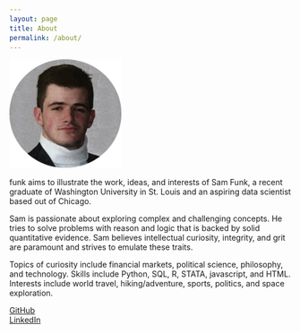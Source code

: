 ```yaml
---
layout: page
title: About
permalink: /about/
---
```


<img src='https://github.com/samfunk/samfunk.github.io/blob/master/images/headshot2.png?raw=True' width='200' title='fünke' alt='headshot'/>  

funk aims to illustrate the work, ideas, and interests of Sam Funk, a recent graduate of Washington University in St. Louis and an aspiring data scientist based out of Chicago.  

Sam is passionate about exploring complex and challenging concepts. He tries to solve problems with reason and logic that is backed by solid quantitative evidence. Sam believes intellectual curiosity, integrity, and grit are paramount and strives to emulate these traits.  

Topics of curiosity include financial markets, political science, philosophy, and technology. Skills include Python, SQL, R, STATA, javascript, and HTML. Interests include world travel, hiking/adventure, sports, politics, and space exploration.   

[GitHub](https://github.com/samfunk)  
[LinkedIn](https://linkedin.com/in/samfunk95/)  
